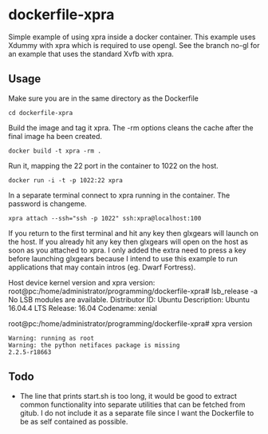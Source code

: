dockerfile-xpra
===============

Simple example of using xpra inside a docker container. This example uses Xdummy with xpra which is required to use opengl. See the branch no-gl for an example that uses the standard Xvfb with xpra.

Usage
-----

Make sure you are in the same directory as the Dockerfile

    cd dockerfile-xpra

Build the image and tag it xpra. The -rm options cleans the cache after the final image ha been created.

    docker build -t xpra -rm .

Run it, mapping the 22 port in the container to 1022 on the host.

    docker run -i -t -p 1022:22 xpra

In a separate terminal connect to xpra running in the container. The password is changeme.

    xpra attach --ssh="ssh -p 1022" ssh:xpra@localhost:100

If you return to the first terminal and hit any key then glxgears will launch on the host. If you already hit any key then glxgears will open on the host as soon as you attached to xpra. I only added the extra need to press a key before launching glxgears because I intend to use this example to run applications that may contain intros (eg. Dwarf Fortress).

Host device kernel version and xpra version:
   root@pc:/home/administrator/programming/dockerfile-xpra# lsb_release -a
	No LSB modules are available.
	Distributor ID:	Ubuntu
	Description:	Ubuntu 16.04.4 LTS
	Release:	16.04
	Codename:	xenial

   root@pc:/home/administrator/programming/dockerfile-xpra# xpra version

	Warning: running as root
	Warning: the python netifaces package is missing
	2.2.5-r18663


Todo
----

* The line that prints start.sh is too long, it would be good to extract common functionality into separate utilities that can be fetched from gitub. I do not include it as a separate file since I want the Dockerfile to be as self contained as possible.

